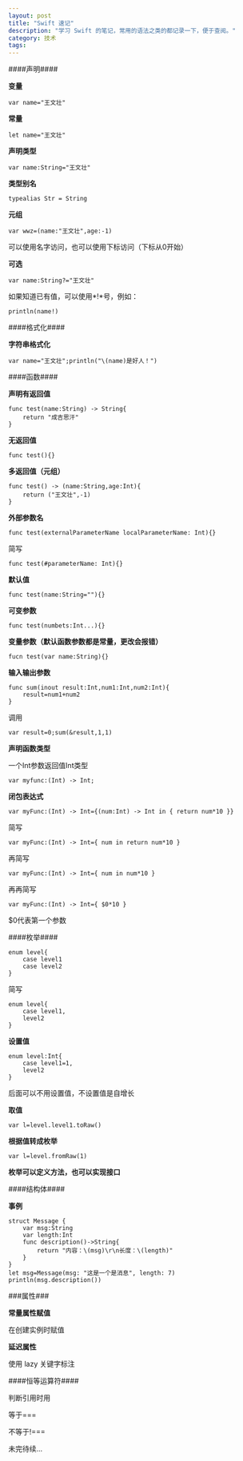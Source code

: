 ```yaml
---
layout: post
title: "Swift 速记"
description: "学习 Swift 的笔记，常用的语法之类的都记录一下，便于查阅。"
category: 技术
tags: 
---
```


####声明####

**变量**

	var name="王文壮"

**常量**

	let name="王文壮"

**声明类型**

	var name:String="王文壮"

**类型别名**

	typealias Str = String

**元组**

	var wwz=(name:"王文壮",age:-1)

可以使用名字访问，也可以使用下标访问（下标从0开始）

**可选**

	var name:String?="王文壮"

如果知道已有值，可以使用*!*号，例如：

	println(name!)

####格式化####

**字符串格式化**

	var name="王文壮";println("\(name)是好人！")

####函数####

**声明有返回值**

	func test(name:String) -> String{
		return "成吉思汗"
	}

**无返回值**

	func test(){}

**多返回值（元组）**

	func test() -> (name:String,age:Int){
		return ("王文壮",-1)
	}

**外部参数名**

	func test(externalParameterName localParameterName: Int){}

简写

	func test(#parameterName: Int){}

**默认值**

	func test(name:String=""){}

**可变参数**

	func test(numbets:Int...){}

**变量参数（默认函数参数都是常量，更改会报错）**

	fucn test(var name:String){}

**输入输出参数**

	func sum(inout result:Int,num1:Int,num2:Int){
		result=num1+num2
	}

调用

	var result=0;sum(&result,1,1)

**声明函数类型**

一个Int参数返回值Int类型

	var myfunc:(Int) -> Int;

**闭包表达式**

	var myFunc:(Int) -> Int={(num:Int) -> Int in { return num*10 }}

简写

	var myFunc:(Int) -> Int={ num in return num*10 }

再简写

	var myFunc:(Int) -> Int={ num in num*10 }

再再简写

	var myFunc:(Int) -> Int={ $0*10 }

$0代表第一个参数

####枚举####

	enum level{
		case level1
		case level2
	}

简写

	enum level{
		case level1,
		level2
	}

**设置值**

	enum level:Int{
		case level1=1,
		level2
	}

后面可以不用设置值，不设置值是自增长

**取值**

	var l=level.level1.toRaw()

**根据值转成枚举**

	var l=level.fromRaw(1)

**枚举可以定义方法，也可以实现接口**

####结构体####

**事例**

	struct Message {
	    var msg:String
	    var length:Int
	    func description()->String{
	        return "内容：\(msg)\r\n长度：\(length)"
	    }
	}
	let msg=Message(msg: "这是一个是消息", length: 7)
	println(msg.description())

###属性###

**常量属性赋值**

在创建实例时赋值

**延迟属性**

使用 lazy 关键字标注

####恒等运算符####

判断引用时用

等于===

不等于!===

未完待续...